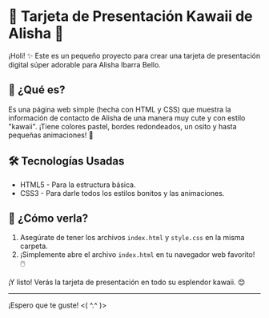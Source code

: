 # 🧸 Tarjeta de Presentación Kawaii de Alisha 🌸

¡Holi! ✨ Este es un pequeño proyecto para crear una tarjeta de presentación digital súper adorable para Alisha Ibarra Bello.

## 🎀 ¿Qué es?

Es una página web simple (hecha con HTML y CSS) que muestra la información de contacto de Alisha de una manera muy cute y con estilo "kawaii". ¡Tiene colores pastel, bordes redondeados, un osito y hasta pequeñas animaciones! 💖

## 🛠️ Tecnologías Usadas

*   HTML5 - Para la estructura básica.
*   CSS3 - Para darle todos los estilos bonitos y las animaciones.

## 👀 ¿Cómo verla?

1.  Asegúrate de tener los archivos `index.html` y `style.css` en la misma carpeta.
2.  ¡Simplemente abre el archivo `index.html` en tu navegador web favorito! 🖱️

¡Y listo! Verás la tarjeta de presentación en todo su esplendor kawaii. 😊

---
¡Espero que te guste! <( ^.^ )>
